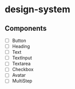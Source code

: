 # design-system

## Components

- [ ] Button
- [ ] Heading
- [ ] Text
- [ ] TextInput
- [ ] Textarea
- [ ] Checkbox
- [ ] Avatar
- [ ] MultiStep
